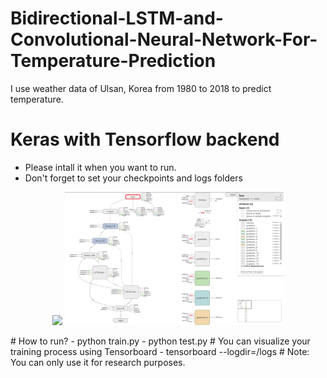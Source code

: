 # Bidirectional-LSTM-and-Convolutional-Neural-Network-For-Temperature-Prediction
I use weather data of Ulsan, Korea from 1980 to 2018 to predict temperature.
# Keras with Tensorflow backend
- Please intall it when you want to run.
- Don't forget to set your checkpoints and logs folders
<p align="center">
  <img src="your_relative_path_here" width="350"/>
  <img src="model.png" width="350"/>
</p>
# How to run?
- python train.py
- python test.py
# You can visualize your training process using Tensorboard
- tensorboard --logdir=/logs
# Note: You can only use it for research purposes.
